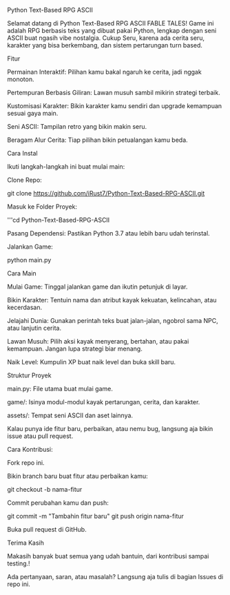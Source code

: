 Python Text-Based RPG ASCII

Selamat datang di Python Text-Based RPG ASCII FABLE TALES! Game ini adalah RPG berbasis teks yang dibuat pakai Python, lengkap dengan seni ASCII buat ngasih vibe nostalgia. Cukup Seru, karena ada cerita seru, karakter yang bisa berkembang, dan sistem pertarungan turn based.

Fitur

Permainan Interaktif: Pilihan kamu bakal ngaruh ke cerita, jadi nggak monoton.

Pertempuran Berbasis Giliran: Lawan musuh sambil mikirin strategi terbaik.

Kustomisasi Karakter: Bikin karakter kamu sendiri dan upgrade kemampuan sesuai gaya main.

Seni ASCII: Tampilan retro yang bikin makin seru.

Beragam Alur Cerita: Tiap pilihan bikin petualangan kamu beda.

Cara Instal

Ikuti langkah-langkah ini buat mulai main:

Clone Repo:

git clone https://github.com/iRust7/Python-Text-Based-RPG-ASCII.git

Masuk ke Folder Proyek:

'''cd Python-Text-Based-RPG-ASCII

Pasang Dependensi:
Pastikan Python 3.7 atau lebih baru udah terinstal. 

Jalankan Game:

python main.py

Cara Main

Mulai Game:
Tinggal jalankan game dan ikutin petunjuk di layar.

Bikin Karakter:
Tentuin nama dan atribut kayak kekuatan, kelincahan, atau kecerdasan.

Jelajahi Dunia:
Gunakan perintah teks buat jalan-jalan, ngobrol sama NPC, atau lanjutin cerita.

Lawan Musuh:
Pilih aksi kayak menyerang, bertahan, atau pakai kemampuan. Jangan lupa strategi biar menang.

Naik Level:
Kumpulin XP buat naik level dan buka skill baru.

Struktur Proyek

main.py: File utama buat mulai game.

game/: Isinya modul-modul kayak pertarungan, cerita, dan karakter.

assets/: Tempat seni ASCII dan aset lainnya.

Kalau punya ide fitur baru, perbaikan, atau nemu bug, langsung aja bikin issue atau pull request.

Cara Kontribusi:

Fork repo ini.

Bikin branch baru buat fitur atau perbaikan kamu:

git checkout -b nama-fitur

Commit perubahan kamu dan push:

git commit -m "Tambahin fitur baru"
git push origin nama-fitur

Buka pull request di GitHub.

Terima Kasih

Makasih banyak buat semua yang udah bantuin, dari kontribusi sampai testing.!

Ada pertanyaan, saran, atau masalah? Langsung aja tulis di bagian Issues di repo ini.

